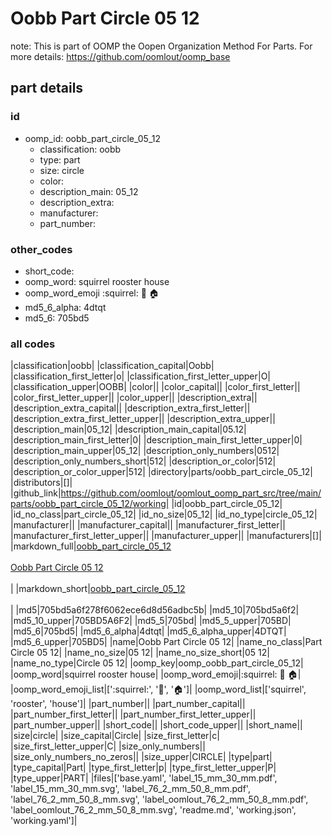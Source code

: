 # Oobb Part Circle 05 12  

note: This is part of OOMP the Oopen Organization Method For Parts. For more details: https://github.com/oomlout/oomp_base

##  part details





### id
* oomp_id: oobb_part_circle_05_12
  * classification: oobb
  * type: part
  * size: circle
  * color: 
  * description_main: 05_12
  * description_extra: 
  * manufacturer: 
  * part_number: 

### other_codes
* short_code: 
* oomp_word: squirrel rooster house
* oomp_word_emoji :squirrel: :rooster: :house:
* md5_6_alpha: 4dtqt
* md5_6: 705bd5

### all codes 
|classification|oobb|
|classification_capital|Oobb|
|classification_first_letter|o|
|classification_first_letter_upper|O|
|classification_upper|OOBB|
|color||
|color_capital||
|color_first_letter||
|color_first_letter_upper||
|color_upper||
|description_extra||
|description_extra_capital||
|description_extra_first_letter||
|description_extra_first_letter_upper||
|description_extra_upper||
|description_main|05_12|
|description_main_capital|05.12|
|description_main_first_letter|0|
|description_main_first_letter_upper|0|
|description_main_upper|05_12|
|description_only_numbers|0512|
|description_only_numbers_short|512|
|description_or_color|512|
|description_or_color_upper|512|
|directory|parts/oobb_part_circle_05_12|
|distributors|[]|
|github_link|https://github.com/oomlout/oomlout_oomp_part_src/tree/main/parts/oobb_part_circle_05_12/working|
|id|oobb_part_circle_05_12|
|id_no_class|part_circle_05_12|
|id_no_size|05_12|
|id_no_type|circle_05_12|
|manufacturer||
|manufacturer_capital||
|manufacturer_first_letter||
|manufacturer_first_letter_upper||
|manufacturer_upper||
|manufacturers|[]|
|markdown_full|[oobb_part_circle_05_12](https://github.com/oomlout/oomlout_oomp_part_src/tree/main/parts/oobb_part_circle_05_12/working)<br>[](https://github.com/oomlout/oomlout_oomp_part_src/tree/main/parts/oobb_part_circle_05_12/working)<br>[Oobb Part Circle 05 12](https://github.com/oomlout/oomlout_oomp_part_src/tree/main/parts/oobb_part_circle_05_12/working)<br><br>|
|markdown_short|[oobb_part_circle_05_12](https://github.com/oomlout/oomlout_oomp_part_src/tree/main/parts/oobb_part_circle_05_12/working)<br><br>|
|md5|705bd5a6f278f6062ece6d8d56adbc5b|
|md5_10|705bd5a6f2|
|md5_10_upper|705BD5A6F2|
|md5_5|705bd|
|md5_5_upper|705BD|
|md5_6|705bd5|
|md5_6_alpha|4dtqt|
|md5_6_alpha_upper|4DTQT|
|md5_6_upper|705BD5|
|name|Oobb Part Circle 05 12|
|name_no_class|Part Circle 05 12|
|name_no_size|05 12|
|name_no_size_short|05 12|
|name_no_type|Circle 05 12|
|oomp_key|oomp_oobb_part_circle_05_12|
|oomp_word|squirrel rooster house|
|oomp_word_emoji|:squirrel: :rooster: :house:|
|oomp_word_emoji_list|[':squirrel:', ':rooster:', ':house:']|
|oomp_word_list|['squirrel', 'rooster', 'house']|
|part_number||
|part_number_capital||
|part_number_first_letter||
|part_number_first_letter_upper||
|part_number_upper||
|short_code||
|short_code_upper||
|short_name||
|size|circle|
|size_capital|Circle|
|size_first_letter|c|
|size_first_letter_upper|C|
|size_only_numbers||
|size_only_numbers_no_zeros||
|size_upper|CIRCLE|
|type|part|
|type_capital|Part|
|type_first_letter|p|
|type_first_letter_upper|P|
|type_upper|PART|
|files|['base.yaml', 'label_15_mm_30_mm.pdf', 'label_15_mm_30_mm.svg', 'label_76_2_mm_50_8_mm.pdf', 'label_76_2_mm_50_8_mm.svg', 'label_oomlout_76_2_mm_50_8_mm.pdf', 'label_oomlout_76_2_mm_50_8_mm.svg', 'readme.md', 'working.json', 'working.yaml']|
